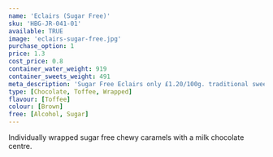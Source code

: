 ```yaml
---
name: 'Eclairs (Sugar Free)'
sku: 'HBG-JR-041-01'
available: TRUE
image: 'eclairs-sugar-free.jpg'
purchase_option: 1
price: 1.3
cost_price: 0.8
container_water_weight: 919
container_sweets_weight: 491
meta_description: 'Sugar Free Eclairs only £1.20/100g. traditional sweets and more at Humbugs Confectionery Store. Specialists in satisfying your sweet tooth!'
type: [Chocolate, Toffee, Wrapped]
flavour: [Toffee]
colour: [Brown]
free: [Alcohol, Sugar]
---
```

Individually wrapped sugar free chewy caramels with a milk chocolate centre.